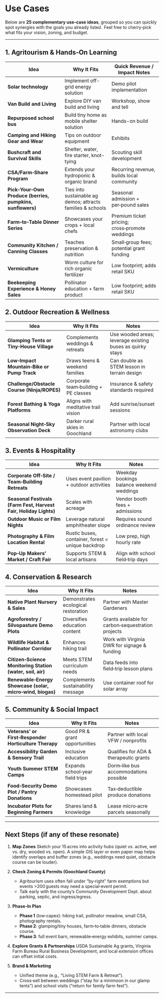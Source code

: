 # Use Cases

Below are **25 complementary use‑case ideas**, grouped so you can quickly spot synergies with the goals you already listed.  Feel free to cherry‑pick what fits your vision, zoning, and budget.

---

## 1. Agritourism & Hands‑On Learning

| Idea                                                      | Why It Fits                                                 | Quick Revenue / Impact Notes                   |
| --------------------------------------------------------- | ----------------------------------------------------------- | ---------------------------------------------- |
| **Solar technology**                                      | Implement off-grid energy solution                          | Demo pilot implementation                      |
| **Van Build and Living**                                  | Explore DIY van build and living                            | Workshop, show and tell                        |
| **Repurposed school bus**                                 | Build tiny home as mobile shelter solution                  | Hands-on build                                 |
| **Camping and Hiking Gear and Wear**                      | Tips on outdoor equipment                                   | Exhibits                                       |
| **Bushcraft and Survival Skills**                         | Shelter, water, fire starter, knot-tying                    | Scouting skill development                     |              
| **CSA/Farm‑Share Program**                                | Extends your hydroponic & organic brand                     | Recurring revenue, builds local community      |
| **Pick‑Your‑Own Produce (berries, pumpkins, sunflowers)** | Ties into sustainable ag demos; attracts families & schools | Seasonal admission + per‑pound sales           |
| **Farm‑to‑Table Dinner Series**                           | Showcases your crops + local chefs                          | Premium ticket pricing; cross‑promote weddings |
| **Community Kitchen / Canning Classes**                   | Teaches preservation & nutrition                            | Small‑group fees; potential grant funding      |
| **Vermiculture**                                          | Worm culture for rich organic fertilizer                    | Low footprint; adds retail SKU                 |
| **Beekeeping Experience & Honey Sales**                   | Pollinator education + farm product                         | Low footprint; adds retail SKU                 |

## 2. Outdoor Recreation & Wellness

| Idea                                        | Why It Fits                          | Notes                                                     |
| ------------------------------------------- | ------------------------------------ | --------------------------------------------------------- |
| **Glamping Tents or Tiny‑House Village**    | Complements weddings & retreats      | Use wooded areas; leverage existing buses as quirky stays |
| **Low‑Impact Mountain‑Bike or Pump Track**  | Draws teens & weekend families       | Can double as STEM lesson in terrain design               |
| **Challenge/Obstacle Course (Ninja/ROPES)** | Corporate team‑building + PE classes | Insurance & safety standards required                     |
| **Forest Bathing & Yoga Platforms**         | Aligns with meditative trail vision  | Add sunrise/sunset sessions                               |
| **Seasonal Night‑Sky Observation Deck**     | Darker rural skies in Goochland      | Partner with local astronomy clubs                        |

## 3. Events & Hospitality

| Idea                                                             | Why It Fits                                       | Notes                                     |
| ---------------------------------------------------------------- | ------------------------------------------------- | ----------------------------------------- |
| **Corporate Off‑Site / Team‑Building Retreats**                  | Uses event pavilion + outdoor activities          | Weekday bookings balance weekend weddings |
| **Seasonal Festivals (Farm Fest, Harvest Fair, Holiday Lights)** | Scales with acreage                               | Vendor booth fees + admissions            |
| **Outdoor Music or Film Nights**                                 | Leverage natural amphitheater slope               | Requires sound ordinance review           |
| **Photography & Film Location Rental**                           | Rustic buses, container, forest = unique backdrop | Low prep, high hourly rate                |
| **Pop‑Up Makers’ Market / Craft Fair**                           | Supports STEM & local artisans                    | Align with school field‑trip days         |

## 4. Conservation & Research

| Idea                                                      | Why It Fits                         | Notes                                              |
| --------------------------------------------------------- | ----------------------------------- | -------------------------------------------------- |
| **Native Plant Nursery & Sales**                          | Demonstrates ecological restoration | Partner with Master Gardeners                      |
| **Agroforestry / Silvopasture Demo Plots**                | Diversifies education content       | Grants available for carbon‑sequestration projects |
| **Wildlife Habitat & Pollinator Corridor**                | Enhances hiking trail               | Work with Virginia DWR for signage & funding       |
| **Citizen‑Science Monitoring Station (water, soil, air)** | Meets STEM curriculum needs         | Data feeds into field‑trip lesson plans            |
| **Renewable‑Energy Showcase (solar, micro‑wind, biogas)** | Complements sustainability message  | Use container roof for solar array                 |

## 5. Community & Social Impact

| Idea                                                  | Why It Fits                     | Notes                                  |
| ----------------------------------------------------- | ------------------------------- | -------------------------------------- |
| **Veterans’ or First‑Responder Horticulture Therapy** | Good PR & grant opportunities   | Partner with local VFW / nonprofits    |
| **Accessibility Garden & Sensory Trail**              | Inclusive education             | Qualifies for ADA & therapeutic grants |
| **Youth Summer STEM Camps**                           | Expands school‑year field trips | Dorm‑like bus accommodations possible  |
| **Food‑Security Demo Plot / Pantry Donations**        | Showcases homestead pilot       | Tax‑deductible produce donations       |
| **Incubator Plots for Beginning Farmers**             | Shares land & knowledge         | Lease micro‑acre parcels seasonally    |

---

## Next Steps (if any of these resonate)

1. **Map Zones**
   Sketch your 15 acres into activity hubs (quiet vs. active, wet vs. dry, wooded vs. open). A simple GIS layer or even paper map helps identify overlaps and buffer zones (e.g., weddings need quiet, obstacle course can be louder).

2. **Check Zoning & Permits (Goochland County)**

   * Agritourism uses often fall under “by‑right” farm exemptions but events >200 guests may need a special‑event permit.
   * Talk early with the county’s Community Development Dept. about parking, septic, and ingress/egress.

3. **Phase‑In Plan**

   * **Phase 1** (low‑capex): hiking trail, pollinator meadow, small CSA, photography rentals.
   * **Phase 2**: glamping/tiny houses, farm‑to‑table dinners, obstacle course.
   * **Phase 3**: full event barn, renewable‑energy exhibits, summer camps.

4. **Explore Grants & Partnerships**
   USDA Sustainable Ag grants, Virginia Farm Bureau Rural Business Development, and local extension offices can offset initial costs.

5. **Brand & Marketing**

   * Unified theme (e.g., “Living STEM Farm & Retreat”).
   * Cross‑sell between weddings (“stay for a minimoon in our glamp tents”) and school visits (“return for family farm fest”).

---


